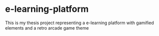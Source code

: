 # e-learning-platform
This is my thesis project representing a e-learning platform with gamified elements and a retro arcade game theme

